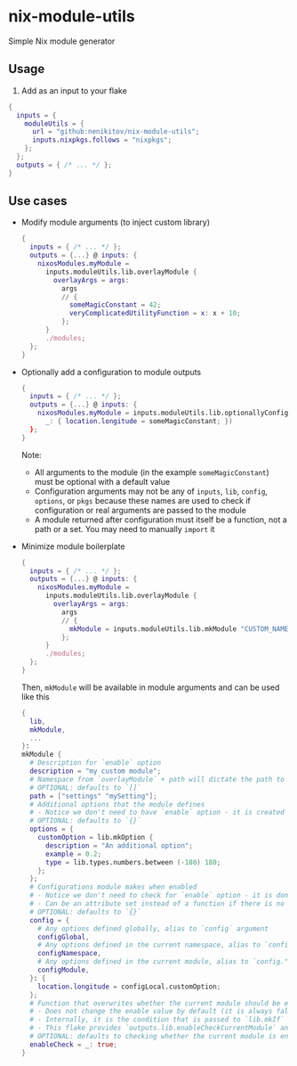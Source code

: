 # nix-module-utils

Simple Nix module generator

## Usage

1. Add as an input to your flake

  ```nix
  {
    inputs = {
      moduleUtils = {
        url = "github:nenikitov/nix-module-utils";
        inputs.nixpkgs.follows = "nixpkgs";
      };
    };
    outputs = { /* ... */ };
  }
  ```

## Use cases

- Modify module arguments (to inject custom library)

  ```nix
  {
    inputs = { /* ... */ };
    outputs = {...} @ inputs: {
      nixosModules.myModule =
        inputs.moduleUtils.lib.overlayModule {
          overlayArgs = args:
            args
            // {
              someMagicConstant = 42;
              veryComplicatedUtilityFunction = x: x + 10;
            };
        }
        ./modules;
    };
  }
  ```

- Optionally add a configuration to module outputs

  ```nix
  {
    inputs = { /* ... */ };
    outputs = {...} @ inputs: {
      nixosModules.myModule = inputs.moduleUtils.lib.optionallyConfigureModule ({someMagicConstant ? 42}:
        _: { location.longitude = someMagicConstant; })
    };
  }
  ```

  Note:
  - All arguments to the module (in the example `someMagicConstant`) must be optional with a default value
  - Configuration arguments may not be any of `inputs`, `lib`, `config`, `options`, or `pkgs` because these names are used to check if configuration or real arguments are passed to the module
  - A module returned after configuration must itself be a function, not a path or a set. You may need to manually `import` it

- Minimize module boilerplate

  ```nix
  {
    inputs = { /* ... */ };
    outputs = {...} @ inputs: {
      nixosModules.myModule =
        inputs.moduleUtils.lib.overlayModule {
          overlayArgs = args:
            args
            // {
              mkModule = inputs.moduleUtils.lib.mkModule "CUSTOM_NAMESPACE" args.config;
            };
        }
        ./modules;
    };
  }
  ```
  
  Then, `mkModule` will be available in module arguments and can be used like this
  
  ```nix
  {
    lib,
    mkModule,
    ...
  }:
  mkModule {
    # Description for `enable` option
    description = "my custom module";
    # Namespace from `overlayModule` + path will dictate the path to the module
    # OPTIONAL: defaults to `[]`
    path = ["settings" "mySetting"];
    # Additional options that the module defines
    # - Notice we don't need to have `enable` option - it is created automatically
    # OPTIONAL: defaults to `{}`
    options = {
      customOption = lib.mkOption {
        description = "An additional option";
        example = 0.2;
        type = lib.types.numbers.between (-180) 180;
      };
    };
    # Configurations module makes when enabled
    # - Notice we don't need to check for `enable` option - it is done automatically
    # - Can be an attribute set instead of a function if there is no need to reference any defined options
    # OPTIONAL: defaults to `{}`
    config = {
      # Any options defined globally, alias to `config` argument
      configGlobal,
      # Any options defined in the current namespace, alias to `config."${WHATEVER_NAMESPACE_IS}"`
      configNamespace,
      # Any options defined in the current module, alias to `config."${WHATEVER_NAMESPACE_IS}"."${WHATEVER}"."${PATH}"."${IS}"`
      configModule,
    }: {
      location.longitude = configLocal.customOption;
    };
    # Function that overwrites whether the current module should be enabled
    # - Does not change the enable value by default (it is always false)
    # - Internally, it is the condition that is passed to `lib.mkIf` to set configurations made by the current module
    # - This flake provides `outputs.lib.enableCheckCurrentModule` and `outputs.lib.enableCheckCurrentModuleAndNamespace` utility functions
    # OPTIONAL: defaults to checking whether the current module is enabled (aka `outputs.lib.enableCheckCurrentModule`)
    enableCheck = _: true;
  }
  ```
